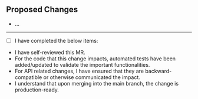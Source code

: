 ## Proposed Changes
- ...

---

- [ ] I have completed the below items:
- I have self-reviewed this MR.
- For the code that this change impacts, automated tests have been added/updated to validate the important functionalities.
- For API related changes, I have ensured that they are backward-compatible or otherwise communicated the impact.
- I understand that upon merging into the main branch, the change is production-ready.